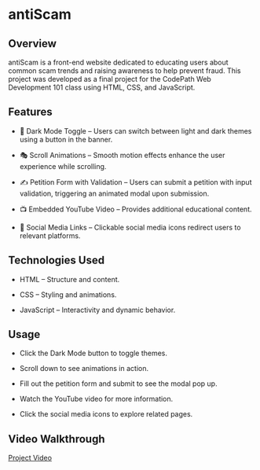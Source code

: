 # antiScam

## Overview
antiScam is a front-end website dedicated to educating users about common scam trends and raising awareness to help prevent fraud. This project was developed as a final project for the CodePath Web Development 101 class using HTML, CSS, and JavaScript.

## Features
- 🌙 Dark Mode Toggle – Users can switch between light and dark themes using a button in the banner.

- 🎭 Scroll Animations – Smooth motion effects enhance the user experience while scrolling.

- ✍ Petition Form with Validation – Users can submit a petition with input validation, triggering an animated modal upon submission.

- 📺 Embedded YouTube Video – Provides additional educational content.

- 🔗 Social Media Links – Clickable social media icons redirect users to relevant platforms.

## Technologies Used
- HTML – Structure and content.

- CSS – Styling and animations.

- JavaScript – Interactivity and dynamic behavior.

## Usage
- Click the Dark Mode button to toggle themes.

- Scroll down to see animations in action.

- Fill out the petition form and submit to see the modal pop up.

- Watch the YouTube video for more information.

- Click the social media icons to explore related pages.

## Video Walkthrough
[Project Video](img/antiScam.gif)
